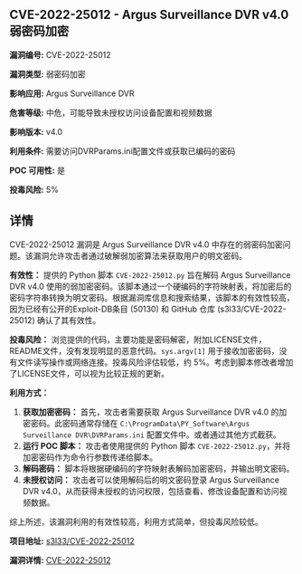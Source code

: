 ## CVE-2022-25012 - Argus Surveillance DVR v4.0 弱密码加密

**漏洞编号:** CVE-2022-25012

**漏洞类型:** 弱密码加密

**影响应用:** Argus Surveillance DVR

**危害等级:** 中危，可能导致未授权访问设备配置和视频数据

**影响版本:** v4.0

**利用条件:** 需要访问DVRParams.ini配置文件或获取已编码的密码

**POC 可用性:** 是

**投毒风险:** 5%

## 详情

CVE-2022-25012 漏洞是 Argus Surveillance DVR v4.0 中存在的弱密码加密问题。该漏洞允许攻击者通过破解弱加密算法来获取用户的明文密码。 

**有效性：**
提供的 Python 脚本 `CVE-2022-25012.py` 旨在解码 Argus Surveillance DVR v4.0 使用的弱加密密码。该脚本通过一个硬编码的字符映射表，将加密后的密码字符串转换为明文密码。根据漏洞库信息和搜索结果，该脚本的有效性较高，因为已经有公开的Exploit-DB条目 (50130) 和 GitHub 仓库 (s3l33/CVE-2022-25012) 确认了其有效性。

**投毒风险：**
浏览提供的代码，主要功能是密码解密，附加LICENSE文件，README文件，没有发现明显的恶意代码。`sys.argv[1]` 用于接收加密密码，没有文件读写操作或网络连接。投毒风险评估较低，约 5%。考虑到脚本修改者增加了LICENSE文件，可以视为比较正规的更新。

**利用方式：**
1.  **获取加密密码：** 首先，攻击者需要获取 Argus Surveillance DVR v4.0 的加密密码。此密码通常存储在 `C:\ProgramData\PY_Software\Argus Surveillance DVR\DVRParams.ini` 配置文件中。或者通过其他方式截获。
2.  **运行 POC 脚本：** 攻击者使用提供的 Python 脚本 `CVE-2022-25012.py`，并将加密密码作为命令行参数传递给脚本。
3.  **解码密码：** 脚本将根据硬编码的字符映射表解码加密密码，并输出明文密码。
4.  **未授权访问：** 攻击者可以使用解码后的明文密码登录 Argus Surveillance DVR v4.0，从而获得未授权的访问权限，包括查看、修改设备配置和访问视频数据。

综上所述，该漏洞利用的有效性较高，利用方式简单，但投毒风险较低。

**项目地址:** [s3l33/CVE-2022-25012](https://github.com/s3l33/CVE-2022-25012)

**漏洞详情:** [CVE-2022-25012](https://nvd.nist.gov/vuln/detail/CVE-2022-25012)